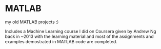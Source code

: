 # MATLAB

my old MATLAB projects :)


Includes a Machine Learning course I did on Coursera given by Andrew Ng back in ~2013 with the learning material and most of the assignments and examples demostrated in MATLAB code are completed.
